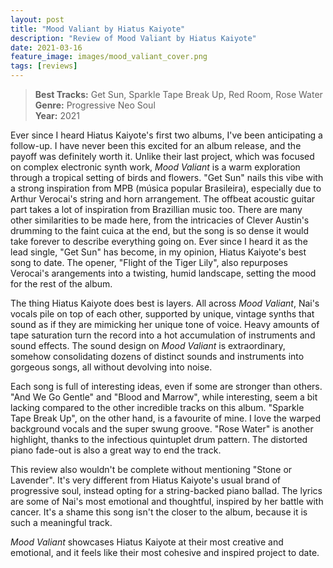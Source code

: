 ```yaml
---
layout: post
title: "Mood Valiant by Hiatus Kaiyote"
description: "Review of Mood Valiant by Hiatus Kaiyote"
date: 2021-03-16
feature_image: images/mood_valiant_cover.png
tags: [reviews]
---
```


>**Best Tracks:** Get Sun, Sparkle Tape Break Up, Red Room, Rose Water<br>
>**Genre:** Progressive Neo Soul<br>
>**Year:** 2021

Ever since I heard Hiatus Kaiyote's first two albums, I've been anticipating a follow-up. I have never been this excited for an album release, and the payoff was definitely worth it. Unlike their last project, which was focused on complex electronic synth work, *Mood Valiant* is a warm exploration through a tropical setting of birds and flowers. "Get Sun" nails this vibe with a strong inspiration from MPB (música popular Brasileira), especially due to Arthur Verocai's string and horn arrangement. The offbeat acoustic guitar part takes a lot of inspiration from Brazillian music too. There are many other similarities to be made here, from the intricacies of Clever Austin's drumming to the faint cuica at the end, but the song is so dense it would take forever to describe everything going on. Ever since I heard it as the lead single, "Get Sun" has become, in my opinion, Hiatus Kaiyote's best song to date. The opener, "Flight of the Tiger Lily", also repurposes Verocai's arangements into a twisting, humid landscape, setting the mood for the rest of the album.

<!--more-->

The thing Hiatus Kaiyote does best is layers. All across *Mood Valiant*, Nai's vocals pile on top of each other, supported by unique, vintage synths that sound as if they are mimicking her unique tone of voice. Heavy amounts of tape saturation turn the record into a hot accumulation of instruments and sound effects. The sound design on *Mood Valiant* is extraordinary, somehow consolidating dozens of distinct sounds and instruments into gorgeous songs, all without devolving into noise.

Each song is full of interesting ideas, even if some are stronger than others. "And We Go Gentle" and "Blood and Marrow", while interesting, seem a bit lacking compared to the other incredible tracks on this album. "Sparkle Tape Break Up", on the other hand, is a favourite of mine. I love the warped background vocals and the super swung groove. "Rose Water" is another highlight, thanks to the infectious quintuplet drum pattern. The distorted piano fade-out is also a great way to end the track.

This review also wouldn't be complete without mentioning "Stone or Lavender". It's very different from Hiatus Kaiyote's usual brand of progressive soul, instead opting for a string-backed piano ballad. The lyrics are some of Nai's most emotional and thoughtful, inspired by her battle with cancer. It's a shame this song isn't the closer to the album, because it is such a meaningful track. 

*Mood Valiant* showcases Hiatus Kaiyote at their most creative and emotional, and it feels like their most cohesive and inspired project to date.